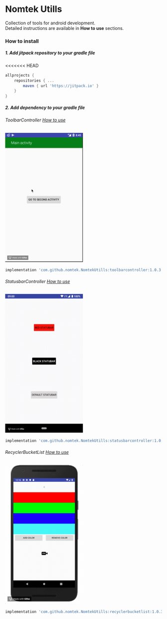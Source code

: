 
# Nomtek Utills  
Collection of tools for android development.  
Detailed instructions are available in **How to use** sections.  
  
### How to install  
##### 1. Add jitpack repository to your gradle file 
<<<<<<< HEAD
```gradle  
allprojects {  
	repositories { ... 
		maven { url 'https://jitpack.io' } 
	} 
}
 ```  
  
##### 2. Add dependency to your gradle file  
  
###### ToolbarController  [How to use](https://github.com/nomtek/NomtekUtills/blob/master/toolbarcontroller/README.md)  
  
<img src="./resources/app.gif" width="250">  
  
```gradle  
implementation 'com.github.nomtek.NomtekUtills:toolbarcontroller:1.0.3'  
```   
###### StatusbarController  [How to use](https://github.com/nomtek/NomtekUtills/blob/master/statusbarcontroller/README.md) 
  
<img src="./resources/statusbar.gif" width="250">  
  
```gradle  
implementation 'com.github.nomtek.NomtekUtills:statusbarcontroller:1.0.3'  
```

###### RecyclerBucketList  [How to use](https://github.com/nomtek/NomtekUtills/blob/master/recyclerbucketlist/README.md)

<img src="./resources/recycler_bucket.gif" width="250">

```gradle
implementation 'com.github.nomtek.NomtekUtills:recyclerbucketlist:1.0.3'
```


